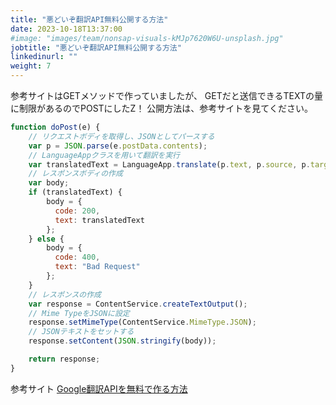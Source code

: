 ```yaml
---
title: "悪どいぞ翻訳API無料公開する方法"
date: 2023-10-18T13:37:00
#image: "images/team/nonsap-visuals-kMJp7620W6U-unsplash.jpg"
jobtitle: "悪どいぞ翻訳API無料公開する方法"
linkedinurl: ""
weight: 7
---
```


参考サイトはGETメソッドで作っていましたが、
GETだと送信できるTEXTの量に制限があるのでPOSTにしたZ！
公開方法は、参考サイトを見てください。

```javascript
function doPost(e) {
    // リクエストボディを取得し、JSONとしてパースする
    var p = JSON.parse(e.postData.contents);
    // LanguageAppクラスを用いて翻訳を実行
    var translatedText = LanguageApp.translate(p.text, p.source, p.target);
    // レスポンスボディの作成
    var body;
    if (translatedText) {
        body = {
          code: 200,
          text: translatedText
        };
    } else {
        body = {
          code: 400,
          text: "Bad Request"
        };
    }
    // レスポンスの作成
    var response = ContentService.createTextOutput();
    // Mime TypeをJSONに設定
    response.setMimeType(ContentService.MimeType.JSON);
    // JSONテキストをセットする
    response.setContent(JSON.stringify(body));

    return response;
}
```

参考サイト
[Google翻訳APIを無料で作る方法](https://qiita.com/satto_sann/items/be4177360a0bc3691fdf)
